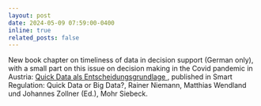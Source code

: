 ```yaml
---
layout: post
date: 2024-05-09 07:59:00-0400
inline: true
related_posts: false
---
```


New book chapter on timeliness of data in decision support (German only), with a small part on this issue on decision making in the Covid pandemic in Austria: <a href="https://viewer.content-select.com/pdf/viewer?ip=185.68.249.82&id_type=isbn&identifiers=9783161622038&signature=765afdb1e89626f2f06d61b59c5ccacd16d60ccb&frontend=1&language=deu">Quick Data als Entscheidungsgrundlage </a>, published in Smart Regulation: Quick Data or Big Data?, Rainer Niemann, Matthias Wendland und Johannes Zollner (Ed.), Mohr Siebeck.